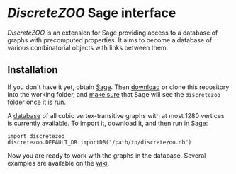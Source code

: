 # *DiscreteZOO* Sage interface

*DiscreteZOO* is an extension for Sage providing access to a database of graphs with precomputed properties. It aims to become a database of various combinatorial objects with links between them.

## Installation

If you don't have it yet, obtain [Sage](http://www.sagemath.org/). Then [download](https://github.com/DiscreteZOO/DiscreteZOO-sage/archive/master.zip) or clone this repository into the working folder, and [make sure](INSTALL.md) that Sage will see the `discretezoo` folder once it is run.

A [database](http://baza.fmf.uni-lj.si/discretezoo.db) of all cubic vertex-transitive graphs with at most 1280 vertices is currently available. To import it, download it, and then run in Sage:
```sage
import discretezoo
discretezoo.DEFAULT_DB.importDB("/path/to/discretezoo.db")
```
Now you are ready to work with the graphs in the database. Several examples are available on the [wiki](https://github.com/DiscreteZOO/DiscreteZOO-sage/wiki/Database%20interface%20for%20Sage).
